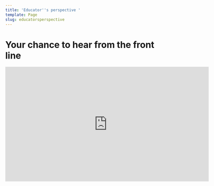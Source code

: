 ```yaml
---
title: 'Educator''s perspective '
template: Page
slug: educatorsperspective
---
```

# Your chance to hear from the front line

<iframe src="https://player.vimeo.com/video/262110509" width="640" height="360" frameborder="0" webkitallowfullscreen mozallowfullscreen allowfullscreen></iframe>
